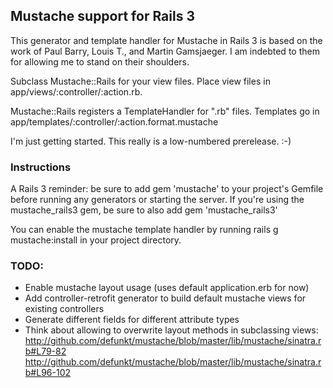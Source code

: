 ## Mustache support for Rails 3

This generator and template handler for Mustache in Rails 3 is based on the 
work of Paul Barry, Louis T., and Martin Gamsjaeger. I am indebted to them for allowing me to stand on their shoulders.

Subclass Mustache::Rails for your view files. Place view files in
app/views/:controller/:action.rb. 

Mustache::Rails registers a TemplateHandler for ".rb" files. Templates go in
app/templates/:controller/:action.format.mustache

I'm just getting started. This really is a low-numbered prerelease. :-)

### Instructions

A Rails 3 reminder: be sure to add 
    gem 'mustache' 
to your project's Gemfile before running any generators or starting the server.
If you're using the mustache_rails3 gem, be sure to also add
    gem 'mustache_rails3'

You can enable the mustache template handler by running
    rails g mustache:install
in your project directory.

### TODO:

* Enable mustache layout usage (uses default application.erb for now)
* Add controller-retrofit generator to build default mustache views for existing controllers
* Generate different fields for different attribute types
* Think about allowing to overwrite layout methods in subclassing views:
  http://github.com/defunkt/mustache/blob/master/lib/mustache/sinatra.rb#L79-82
  http://github.com/defunkt/mustache/blob/master/lib/mustache/sinatra.rb#L96-102